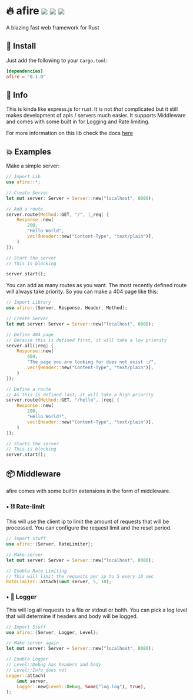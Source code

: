 # 🔥 afire <a href="https://github.com/Basicprogrammer10/afire/actions"><img src="https://img.shields.io/github/workflow/status/Basicprogrammer10/afire/CI?label=Tests"></a> <a href="https://www.codefactor.io/repository/github/basicprogrammer10/watertemp"><a href="#"><img src="https://img.shields.io/tokei/lines/github/Basicprogrammer10/afire?label=Total%20Lines"></a> <a href="https://crates.io/crates/afire"><img src="https://img.shields.io/crates/d/afire"></a>
A blazing fast web framework for Rust

## 💠 Install

Just add the following to your `Cargo.toml`:
```toml
[dependencies]
afire = "0.1.0"
```

## 📄 Info
This is kinda like express.js for rust. It is not *that* complicated but it still makes development of apis / servers much easier. It supports Middleware and comes with some built in for Logging and Rate limiting.

For more information on this lib check the docs [here](https://crates.io/crates/afire)

## 💥 Examples

Make a simple server:
```rust
// Import Lib
use afire::*;

// Create Server
let mut server: Server = Server::new("localhost", 8080);

// Add a route
server.route(Method::GET, "/", |_req| {
    Response::new(
        200,
        "Hello World",
        vec![Header::new("Content-Type", "text/plain")],
    )
});

// Start the server
// This is blocking

server.start();
```
You can add as many routes as you want. The most recently defined route will always take priority. So you can make a 404 page like this:
```rust
// Import Library
use afire::{Server, Response, Header, Method};

// Create Server
let mut server: Server = Server::new("localhost", 8080);

// Define 404 page
// Because this is defined first, it will take a low priority
server.all(|req| {
    Response::new(
        404,
        "The page you are looking for does not exist :/",
        vec![Header::new("Content-Type", "text/plain")],
    )
});

// Define a route
// As this is defined last, it will take a high priority
server.route(Method::GET, "/hello", |req| {
    Response::new(
        200,
        "Hello World!",
        vec![Header::new("Content-Type", "text/plain")],
    )
});

// Starts the server
// This is blocking
server.start();
```

## 📦 Middleware
afire comes with some builtin extensions in the form of middleware.
### • ⛓️ Rate-limit
This will use the client ip to limit the amount of requests that will be processed. You can configure the request limit and the reset period.
```rust
// Import Stuff
use afire::{Server, RateLimiter};

// Make server
let mut server: Server = Server::new("localhost", 8080);

// Enable Rate Limiting
// This will limit the requests per ip to 5 every 10 sec
RateLimiter::attach(&mut server, 5, 10);
```
### • 📜 Logger
This will log all requests to a file or stdout or bolth. You can pick a log level that will determine if headers and body will be logged.
```rust
// Import Stuff
use afire::{Server, Logger, Level};

// Make server again
let mut server: Server = Server::new("localhost", 8080);

// Enable Logger
// Level::Debug has headers and body
// Level::Info does not
Logger::attach(
    &mut server,
    Logger::new(Level::Debug, Some("log.log"), true),
);
```